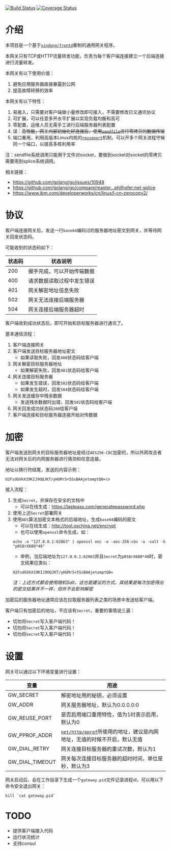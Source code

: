 [![Build Status](https://travis-ci.org/funny/gateway.svg?branch=master)](https://travis-ci.org/funny/gateway)
[![Coverage Status](https://coveralls.io/repos/funny/gateway/badge.svg?branch=master&service=github)](https://coveralls.io/github/funny/gateway?branch=master)

介绍
====

本项目是一个基于[`xindong/frontd`](https://github.com/xindong/frontd)重制的通用网关程序。

本网关只有TCP或HTTP流量转发功能，负责为每个客户端连接建立一个后端连接进行流量转发。

本网关有以下使用价值：

1. 避免应用服务器直接暴露到公网
2. 提高故障转移的效率

本网关有以下特性：

1. 易接入，只需要对客户端做小量修改即可接入，不需要修改已又通讯协议
2. 可扩展，可以任意多开水平扩展以实现负载均衡和高可
3. 零配置，运维人员无需手工进行后端服务器列表配置
4. 误：~~高性能，网关内部初始化好连接后，使用[`sendfile`](https://www.ibm.com/developerworks/cn/linux/l-cn-zerocopy2/)进行零拷贝的数据传输~~
5. 端口重用，利用高版本Linux内核的[`reuseport`](http://www.blogjava.net/yongboy/archive/2015/02/12/422893.html)机制，可以开多个网关进程守候同一个端口，以提高多核利用率

注：sendfile系统调用只能用于文件对socket，要做到socket对socket的零拷贝需要用到splice系统调用。

相关链接：
* https://github.com/golang/go/issues/10948
* https://github.com/golang/go/compare/master...philhofer:net-splice
* https://www.ibm.com/developerworks/cn/linux/l-cn-zerocopy2/

协议
====

客户端连接网关后，发送一行`base64`编码过的服务器地址密文到网关，并等待网关回发状态码。

可能收到的状态码如下：

| 状态码 | 状态说明 |
|-----|---------|
| 200 | 握手完成，可以开始传输数据 |
| 400 | 请求数据读取过程中发生错误 |
| 401 | 网关解密地址信息失败 |
| 502 | 网关无法连接后端服务器 |
| 504 | 网关连接后端服务器超时 |

客户端收到成功状态后，即可开始和目标服务器进行通讯了。

基本通信流程：

1. 客户端连接网关
2. 客户端发送目标服务器地址密文
    * 如果读取失败，回发`400`状态码给客户端
3. 网关解密目标服务器地址
    * 如果解密失败，回发`401`状态码给客户端
4. 网关连接目标服务器
    * 如果发生错误，回发`502`状态码给客户端
    * 如果发生超时，回发`504`状态码给客户端
6. 网关发送缓存中残余数据
    * 发送残余数据时出错，回发`502`状态码给客户端
7. 网关回发成功状态码`200`给客户端
8. 客户端连接和目标服务器连接开始对传数据

加密
====

客户端发送到网关的目标服务器地址是经过`AES256-CBC`加密的，所以外网攻击者无法对网关后的内网服务器进行猜测和任意连接。

地址以换行符结尾，发送的内容示例：

```
U2FsdGVkX19KIJ9OQJKT/yHGMrS+5SsBAAjetomptQ0=\n
```

接入流程：

1. 生成`Secret`，并保存在安全的文档中
	 * 可以在线生成：https://lastpass.com/generatepassword.php
2. 使用上述`Secret`部署网关
3. 使用`AES`算法加密文本格式的后端地址，生成`base64`编码的密文
    * 可以在线生成：http://tool.oschina.net/encrypt
    * 也可以使用`openssl`命令生成，如：
    ```
    echo -n "127.0.0.1:62863" | openssl enc -e -aes-256-cbc -a -salt -k "p0S8rX680*48"
    ```
    * 举例，当后端地址为`127.0.0.1:62863`并且`Secret`为`p0S8rX680*48`时，密文结果应类似：
    ```
    U2FsdGVkX19KIJ9OQJKT/yHGMrS+5SsBAAjetomptQ0=
    ```
    _注：上述方式都会使用随机Salt，这也是建议的方式。其结果是每次加密得出的密文结果并不一样，但并不会影响解密_

加密后的服务器地址通常应该在拉取服务器列表之类的场景中发送给客户端。

客户端只有加密后的地址，不应该有`Secret`，重要的事情说三遍：

* 切勿将`Secret`写入客户端代码！
* 切勿将`Secret`写入客户端代码！
* 切勿将`Secret`写入客户端代码！

设置
====

网关可以通过以下环境变量进行设置：

| 变量 | 用途 |
|-----|----|
| GW_SECRET | 解密地址用的秘钥，必须设置 |
| GW_ADDR | 网关服务器地址，默认为0.0.0.0:0 |
| GW_REUSE_PORT | 是否启用端口重用特性，值为1时表示启用，默认为0 |
| GW_PPROF_ADDR | [`net/http/pprof`](https://golang.org/pkg/net/http/pprof/)所使用的地址，建议是内网地址，无值的时候不开启，默认无值 |
| GW_DIAL_RETRY | 网关连接目标服务器的重试次数，默认为1 |
| GW_DIAL_TIMEOUT | 网关每次连接目标服务器的超时时间，单位是秒，默认为3 |

网关启动后，会在工作目录下生成一个`gateway.pid`文件记录进程id，可以用以下命令安全退出网关：

```
kill `cat gateway.pid`
```

TODO
====

* 提供客户端接入代码
* 运行状况统计
* 支持consul